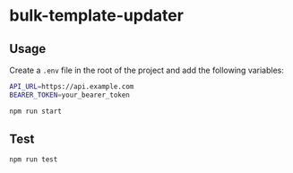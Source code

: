 # bulk-template-updater

## Usage

Create a `.env` file in the root of the project and add the following variables:

```bash
API_URL=https://api.example.com
BEARER_TOKEN=your_bearer_token
```

```bash
npm run start
```

## Test

```bash
npm run test
```
